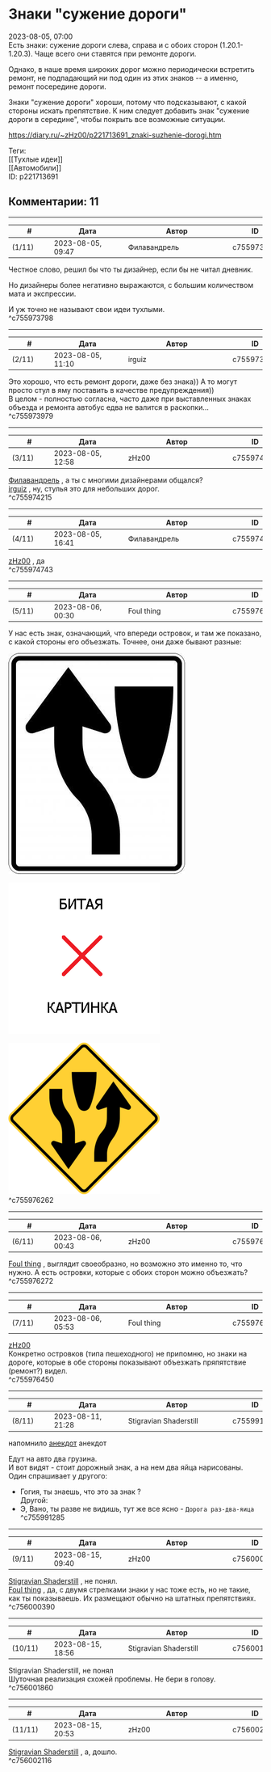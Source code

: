 Знаки "сужение дороги"
======================

  
2023-08-05, 07:00  
 Есть знаки: сужение дороги слева, справа и с обоих сторон (1.20.1-1.20.3). Чаще всего они ставятся при ремонте дороги.   
   
 Однако, в наше время широких дорог можно периодически встретить ремонт, не подпадающий ни под один из этих знаков -- а именно, ремонт посередине дороги.   
   
 Знаки "сужение дороги" хороши, потому что подсказывают, с какой стороны искать препятствие. К ним следует добавить знак "сужение дороги в середине", чтобы покрыть все возможные ситуации.   
  
<https://diary.ru/~zHz00/p221713691_znaki-suzhenie-dorogi.htm>  
  
Теги:  
[[Тухлые идеи]]  
[[Автомобили]]  
ID: p221713691  


Комментарии: 11
---------------

  


---



|         #         |              Дата              |                     Автор                     |           ID           |
| --- | --- | --- | --- |
| (1/11) | 2023-08-05, 09:47 | Филавандрель | c755973798 |

  
 Честное слово, решил бы что ты дизайнер, если бы не читал дневник.   
   
 Но дизайнеры более негативно выражаются, с большим количеством мата и экспрессии.   
   
 И уж точно не называют свои идеи тухлыми.   
 ^c755973798

---



|         #         |              Дата              |                     Автор                     |           ID           |
| --- | --- | --- | --- |
| (2/11) | 2023-08-05, 11:10 | irguiz | c755973979 |

  
 Это хорошо, что есть ремонт дороги, даже без знака)) А то могут просто стул в яму поставить в качестве предупреждения))   
 В целом - полностью согласна, часто даже при выставленных знаках объезда и ремонта автобус едва не валится в раскопки...   
 ^c755973979

---



|         #         |              Дата              |                     Автор                     |           ID           |
| --- | --- | --- | --- |
| (3/11) | 2023-08-05, 12:58 | zHz00 | c755974215 |

  
  [Филавандрель](https://lavi.diary.ru "Дорога без возврата")  , а ты с многими дизайнерами общался?   
  [irguiz](https://irguiz.diary.ru "Тетрадь для всякой всячины")  , ну, стулья это для небольших дорог.   
 ^c755974215

---



|         #         |              Дата              |                     Автор                     |           ID           |
| --- | --- | --- | --- |
| (4/11) | 2023-08-05, 16:41 | Филавандрель | c755974743 |

  
  [zHz00](https://zHz00.diary.ru "Untitled")  , да   
 ^c755974743

---



|         #         |              Дата              |                     Автор                     |           ID           |
| --- | --- | --- | --- |
| (5/11) | 2023-08-06, 00:30 | Foul thing | c755976262 |

  
 У нас есть знак, означающий, что впереди островок, и там же показано, с какой стороны его объезжать. Точнее, они даже бывают разные:   
   
 ![](pics/484fdf4f-68ac-4b74-aa31-37382b808f53.jpg)   
   
 ![](pics/1000_F_208816063_J6IfTF6YgmCc58c0KtWjtPErFJyHsW51.jpg)   
   
 ![](pics/4KHgDmf.png)   
 ^c755976262

---



|         #         |              Дата              |                     Автор                     |           ID           |
| --- | --- | --- | --- |
| (6/11) | 2023-08-06, 00:43 | zHz00 | c755976272 |

  
  [Foul thing](https://foulthing.diary.ru "Temporary Internet Flies")  , выглядит своеобразно, но возможно это именно то, что нужно. А есть островки, которые с обоих сторон можно объезжать?   
 ^c755976272

---



|         #         |              Дата              |                     Автор                     |           ID           |
| --- | --- | --- | --- |
| (7/11) | 2023-08-06, 05:53 | Foul thing | c755976450 |

  
  [zHz00](https://zHz00.diary.ru "Untitled")    
 Конкретно островков (типа пешеходного) не припомню, но знаки на дороге, которые в обе стороны показывают объезжать пряпятствие (ремонт?) видел.   
 ^c755976450

---



|         #         |              Дата              |                     Автор                     |           ID           |
| --- | --- | --- | --- |
| (8/11) | 2023-08-11, 21:28 | Stigravian Shaderstill | c755991285 |

  
 напомнило  [анекдот](https://zHz00.diary.ru/p221713691.htm?index=1#linkmore221713691m1)    анекдот   
   
 Едут на авто два грузина.   
 И вот видят - стоит дорожный знак, а на нем два яйца нарисованы.   
 Один спрашивает у другого:   
 - Гогия, ты знаешь, что это за знак ?   
 Другой:   
 - Э, Вано, ты разве не видишь, тут же все ясно - ``Дорога раз-два-яица``     
 ^c755991285

---



|         #         |              Дата              |                     Автор                     |           ID           |
| --- | --- | --- | --- |
| (9/11) | 2023-08-15, 09:40 | zHz00 | c756000390 |

  
  [Stigravian Shaderstill](https://stigravian.diary.ru "Science, Death, Rock-n-Roll")  , не понял.   
  [Foul thing](https://foulthing.diary.ru "Temporary Internet Flies")  , да, с двумя стрелками знаки у нас тоже есть, но не такие, как ты показываешь. Их размещают обычно на штатных препятствиях.   
 ^c756000390

---



|         #         |              Дата              |                     Автор                     |           ID           |
| --- | --- | --- | --- |
| (10/11) | 2023-08-15, 18:56 | Stigravian Shaderstill | c756001860 |

  
  Stigravian Shaderstill, не понял    
 Шуточная реализация схожей проблемы. Не бери в голову.   
 ^c756001860

---



|         #         |              Дата              |                     Автор                     |           ID           |
| --- | --- | --- | --- |
| (11/11) | 2023-08-15, 20:53 | zHz00 | c756002116 |

  
  [Stigravian Shaderstill](https://stigravian.diary.ru "Science, Death, Rock-n-Roll")  , а, дошло.   
 ^c756002116